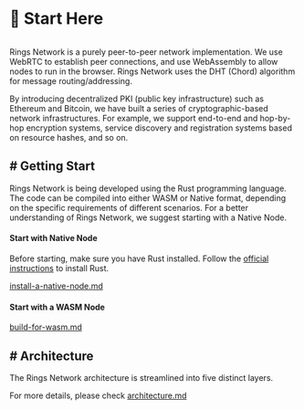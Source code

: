 # 🚀 Start Here

<figure><img src="https://camo.githubusercontent.com/1e8e8235037707bbdc8e2a24242e5874b8be89b971f0ae552585b46398971b6f/68747470733a2f2f7374617469632e72696e67736e6574776f726b2e696f2f72696e67736e6574776f726b5f6c6f676f2e706e67" alt=""><figcaption></figcaption></figure>

Rings Network is a purely peer-to-peer network implementation. We use WebRTC to establish peer connections, and use WebAssembly to allow nodes to run in the browser. Rings Network uses the DHT (Chord) algorithm for message routing/addressing.

By introducing decentralized PKI (public key infrastructure) such as Ethereum and Bitcoin, we have built a series of cryptographic-based network infrastructures. For example, we support end-to-end and hop-by-hop encryption systems, service discovery and registration systems based on resource hashes, and so on.

## # Getting Start

Rings Network is being developed using the Rust programming language. The code can be compiled into either WASM or Native format, depending on the specific requirements of different scenarios. For a better understanding of Rings Network, we suggest starting with a Native Node.

#### Start with Native Node

Before starting, make sure you have Rust installed. Follow the [official instructions](https://www.rust-lang.org/tools/install) to install Rust.

[install-a-native-node.md](install-a-native-node.md "mention")

#### Start with a WASM Node

[build-for-wasm.md](build-for-wasm.md "mention")

## # Architecture

The Rings Network architecture is streamlined into five distinct layers.

&#x20; For more details, please check [architecture.md](advanced-topic/architecture.md "mention")

